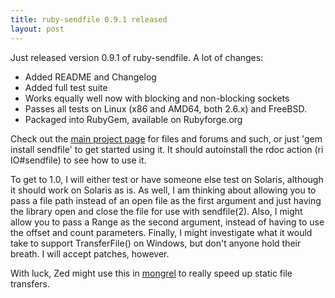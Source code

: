 ```yaml
--- 
title: ruby-sendfile 0.9.1 released
layout: post
---
```

Just released version 0.9.1 of ruby-sendfile. A lot of changes:

* Added README and Changelog
* Added full test suite
* Works equally well now with blocking and non-blocking sockets
* Passes all tests on Linux (x86 and AMD64, both 2.6.x) and FreeBSD.
* Packaged into RubyGem, available on Rubyforge.org

Check out the [main project page](http://rubyforge.org/projects/ruby-sendfile) for files and forums and such, or just 'gem install sendfile' to get started using it. It should autoinstall the rdoc action (ri IO#sendfile) to see how to use it.

To get to 1.0, I will either test or have someone else test on Solaris, although it should work on Solaris as is. As well, I am thinking about allowing you to pass a file path instead of an open file as the first argument and just having the library open and close the file for use with sendfile(2). Also, I might allow you to pass a Range as the second argument, instead of having to use the offset and count parameters. Finally, I might investigate what it would take to support TransferFile() on Windows, but don't anyone hold their breath. I will accept patches, however.

With luck, Zed might use this in [mongrel](http://mongrel.rubyforge.org) to really speed up static file transfers.
